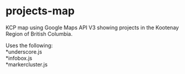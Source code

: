 # projects-map
KCP map using Google Maps API V3 showing projects in the Kootenay Region of British Columbia.

Uses the following:  
*underscore.js  
*infobox.js  
*markercluster.js  
